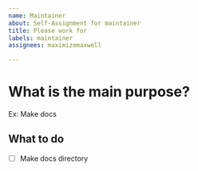 ```yaml
---
name: Maintainer
about: Self-Assignment for maintainer
title: Please work for
labels: maintainer
assignees: maximizemaxwell

---
```


# What is the main purpose?
Ex: Make docs

## What to do
- [ ] Make docs directory
